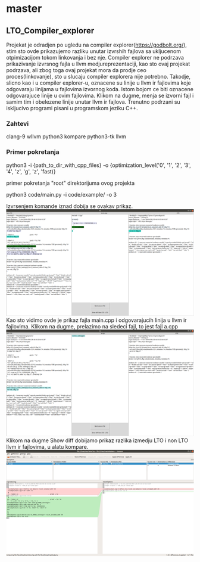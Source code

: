 # master

## LTO_Compiler_explorer
Projekat je odradjen po ugledu na compiler explorer(https://godbolt.org/), stim sto ovde prikazujemo
razliku unutar izvrshih fajlova sa ukljucenom otpimizacijom tokom linkovanja i bez nje.
Compiler explorer ne podrzava prikazivanje izvrsnog fajla u llvm medjureprezentaciji, kao sto
ovaj projekat podrzava, ali zbog toga ovaj projekat mora da prodje ceo proces(linkovanje),
sto u slucaju compiler explorera nije potrebno.
Takodje, slicno kao i u compiler explorer-u, oznacene su linije u llvm ir fajlovima koje odgovaraju
linijama u fajlovima izvornog koda. Istom bojom ce biti oznacene odgovarajuce linije u ovim fajlovima.
Klikom na dugme, menja se izvorni fajl i samim tim i obelezene linije unutar llvm ir fajlova.
Trenutno podrzani su iskljucivo programi pisani u programskom jeziku C++.
### Zahtevi
clang-9
wllvm
python3
kompare
python3-tk
llvm



### Primer pokretanja
python3 -i {path_to_dir_with_cpp_files} -o {optimization_level('0', '1', '2', '3', '4', 'z', 'g', 'z', 'fast)}

primer pokretanja "root" direktorijuma ovog projekta

python3 code/main.py  -i code/example/ -o 3

Izvrsenjem komande iznad dobija se ovakav prikaz.
![Alt text](main.png "main.cpp")
Kao sto vidimo ovde je prikaz fajla main.cpp i odgovarajucih linija u llvm ir fajlovima.
Klikom na dugme, prelazimo na sledeci fajl, to jest fajl a.cpp
![Alt text](a.png "a.cpp")
Klikom na dugme Show diff dobijamo prikaz razlika izmedju LTO i non LTO llvm ir fajlovima,
u alatu kompare.
![Alt text](diff.png "diff")
